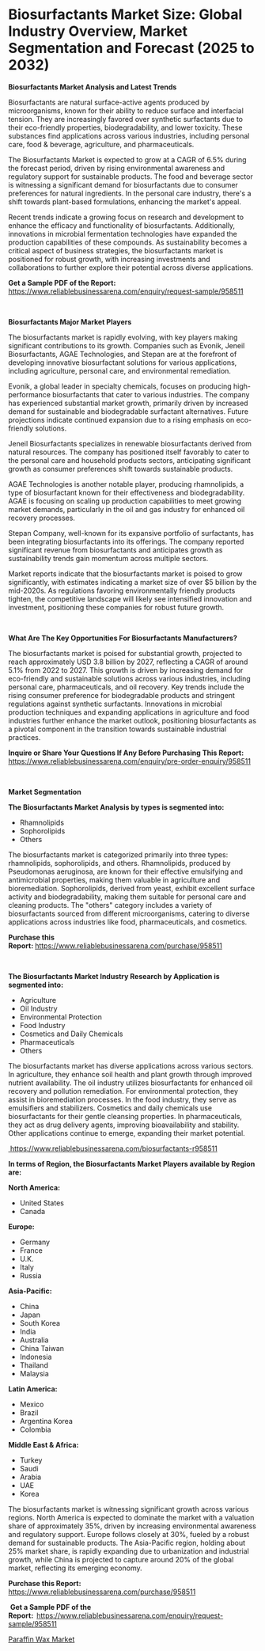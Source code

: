 <p><h1>Biosurfactants Market Size: Global Industry Overview, Market Segmentation and Forecast (2025 to 2032)</h1></p><p><strong>Biosurfactants Market Analysis and Latest Trends</strong></p>
<p><p>Biosurfactants are natural surface-active agents produced by microorganisms, known for their ability to reduce surface and interfacial tension. They are increasingly favored over synthetic surfactants due to their eco-friendly properties, biodegradability, and lower toxicity. These substances find applications across various industries, including personal care, food & beverage, agriculture, and pharmaceuticals.</p><p>The Biosurfactants Market is expected to grow at a CAGR of 6.5% during the forecast period, driven by rising environmental awareness and regulatory support for sustainable products. The food and beverage sector is witnessing a significant demand for biosurfactants due to consumer preferences for natural ingredients. In the personal care industry, there's a shift towards plant-based formulations, enhancing the market's appeal.</p><p>Recent trends indicate a growing focus on research and development to enhance the efficacy and functionality of biosurfactants. Additionally, innovations in microbial fermentation technologies have expanded the production capabilities of these compounds. As sustainability becomes a critical aspect of business strategies, the biosurfactants market is positioned for robust growth, with increasing investments and collaborations to further explore their potential across diverse applications.</p></p>
<p><strong>Get a Sample PDF of the Report:&nbsp;</strong> <a href="https://www.reliablebusinessarena.com/enquiry/request-sample/958511?utm_campaign=3173&utm_medium=2&utm_source=Github&utm_content=ia&utm_term=31032025&utm_id=biosurfactants">https://www.reliablebusinessarena.com/enquiry/request-sample/958511</a></p>
<p>&nbsp;</p>
<p><strong>Biosurfactants Major Market Players</strong></p>
<p><p>The biosurfactants market is rapidly evolving, with key players making significant contributions to its growth. Companies such as Evonik, Jeneil Biosurfactants, AGAE Technologies, and Stepan are at the forefront of developing innovative biosurfactant solutions for various applications, including agriculture, personal care, and environmental remediation.</p><p>Evonik, a global leader in specialty chemicals, focuses on producing high-performance biosurfactants that cater to various industries. The company has experienced substantial market growth, primarily driven by increased demand for sustainable and biodegradable surfactant alternatives. Future projections indicate continued expansion due to a rising emphasis on eco-friendly solutions.</p><p>Jeneil Biosurfactants specializes in renewable biosurfactants derived from natural resources. The company has positioned itself favorably to cater to the personal care and household products sectors, anticipating significant growth as consumer preferences shift towards sustainable products.</p><p>AGAE Technologies is another notable player, producing rhamnolipids, a type of biosurfactant known for their effectiveness and biodegradability. AGAE is focusing on scaling up production capabilities to meet growing market demands, particularly in the oil and gas industry for enhanced oil recovery processes.</p><p>Stepan Company, well-known for its expansive portfolio of surfactants, has been integrating biosurfactants into its offerings. The company reported significant revenue from biosurfactants and anticipates growth as sustainability trends gain momentum across multiple sectors.</p><p>Market reports indicate that the biosurfactants market is poised to grow significantly, with estimates indicating a market size of over $5 billion by the mid-2020s. As regulations favoring environmentally friendly products tighten, the competitive landscape will likely see intensified innovation and investment, positioning these companies for robust future growth.</p></p>
<p>&nbsp;</p>
<p><strong>What Are The Key Opportunities For Biosurfactants Manufacturers?</strong></p>
<p><p>The biosurfactants market is poised for substantial growth, projected to reach approximately USD 3.8 billion by 2027, reflecting a CAGR of around 5.1% from 2022 to 2027. This growth is driven by increasing demand for eco-friendly and sustainable solutions across various industries, including personal care, pharmaceuticals, and oil recovery. Key trends include the rising consumer preference for biodegradable products and stringent regulations against synthetic surfactants. Innovations in microbial production techniques and expanding applications in agriculture and food industries further enhance the market outlook, positioning biosurfactants as a pivotal component in the transition towards sustainable industrial practices.</p></p>
<p><strong>Inquire or Share Your Questions If Any Before Purchasing This Report:</strong> <a href="https://www.reliablebusinessarena.com/enquiry/pre-order-enquiry/958511?utm_campaign=3173&utm_medium=2&utm_source=Github&utm_content=ia&utm_term=31032025&utm_id=biosurfactants">https://www.reliablebusinessarena.com/enquiry/pre-order-enquiry/958511</a></p>
<p>&nbsp;</p>
<p><strong>Market Segmentation</strong></p>
<p><strong>The Biosurfactants Market Analysis by types is segmented into:</strong></p>
<p><ul><li>Rhamnolipids</li><li>Sophorolipids</li><li>Others</li></ul></p>
<p><p>The biosurfactants market is categorized primarily into three types: rhamnolipids, sophorolipids, and others. Rhamnolipids, produced by Pseudomonas aeruginosa, are known for their effective emulsifying and antimicrobial properties, making them valuable in agriculture and bioremediation. Sophorolipids, derived from yeast, exhibit excellent surface activity and biodegradability, making them suitable for personal care and cleaning products. The "others" category includes a variety of biosurfactants sourced from different microorganisms, catering to diverse applications across industries like food, pharmaceuticals, and cosmetics.</p></p>
<p><strong>Purchase this Report:&nbsp;</strong><a href="https://www.reliablebusinessarena.com/purchase/958511?utm_campaign=3173&utm_medium=2&utm_source=Github&utm_content=ia&utm_term=31032025&utm_id=biosurfactants">https://www.reliablebusinessarena.com/purchase/958511</a></p>
<p>&nbsp;</p>
<p><strong>The Biosurfactants Market Industry Research by Application is segmented into:</strong></p>
<p><ul><li>Agriculture</li><li>Oil Industry</li><li>Environmental Protection</li><li>Food Industry</li><li>Cosmetics and Daily Chemicals</li><li>Pharmaceuticals</li><li>Others</li></ul></p>
<p><p>The biosurfactants market has diverse applications across various sectors. In agriculture, they enhance soil health and plant growth through improved nutrient availability. The oil industry utilizes biosurfactants for enhanced oil recovery and pollution remediation. For environmental protection, they assist in bioremediation processes. In the food industry, they serve as emulsifiers and stabilizers. Cosmetics and daily chemicals use biosurfactants for their gentle cleansing properties. In pharmaceuticals, they act as drug delivery agents, improving bioavailability and stability. Other applications continue to emerge, expanding their market potential.</p></p>
<p><a href="https://www.reliablebusinessarena.com/biosurfactants-r958511?utm_campaign=3173&utm_medium=2&utm_source=Github&utm_content=ia&utm_term=31032025&utm_id=biosurfactants">&nbsp;https://www.reliablebusinessarena.com/biosurfactants-r958511</a></p>
<p><strong>In terms of Region, the Biosurfactants Market Players available by Region are:</strong></p>
<p>
    <p> <strong> North America: </strong>
        <ul>
            <li>United States</li>
            <li>Canada</li>
        </ul>
        </p> 
    <p> <strong> Europe: </strong>
        <ul>
            <li>Germany</li>
            <li>France</li>
            <li>U.K.</li>
            <li>Italy</li>
            <li>Russia</li>
        </ul>
        </p> 
    <p> <strong> Asia-Pacific: </strong>
        <ul>
            <li>China</li>
            <li>Japan</li>
            <li>South Korea</li>
            <li>India</li>
            <li>Australia</li>
            <li>China Taiwan</li>
            <li>Indonesia</li>
            <li>Thailand</li>
            <li>Malaysia</li>
        </ul>
        </p> 
    <p> <strong> Latin America: </strong>
        <ul>
            <li>Mexico</li>
            <li>Brazil</li>
            <li>Argentina Korea</li>
            <li>Colombia</li>
        </ul>
        </p> 
    <p> <strong> Middle East & Africa: </strong>
        <ul>
            <li>Turkey</li>
            <li>Saudi</li>
            <li>Arabia</li>
            <li>UAE</li>
            <li>Korea</li>
        </ul>
    </p>
    </p>
<p><p>The biosurfactants market is witnessing significant growth across various regions. North America is expected to dominate the market with a valuation share of approximately 35%, driven by increasing environmental awareness and regulatory support. Europe follows closely at 30%, fueled by a robust demand for sustainable products. The Asia-Pacific region, holding about 25% market share, is rapidly expanding due to urbanization and industrial growth, while China is projected to capture around 20% of the global market, reflecting its emerging economy.</p></p>
<p><strong>Purchase this Report: </strong><a href="https://www.reliablebusinessarena.com/purchase/958511?utm_campaign=3173&utm_medium=2&utm_source=Github&utm_content=ia&utm_term=31032025&utm_id=biosurfactants">https://www.reliablebusinessarena.com/purchase/958511</a></p>
<p>&nbsp;<strong>Get a Sample PDF of the Report:&nbsp;&nbsp;</strong><a href="https://www.reliablebusinessarena.com/enquiry/request-sample/958511?utm_campaign=3173&utm_medium=2&utm_source=Github&utm_content=ia&utm_term=31032025&utm_id=biosurfactants">https://www.reliablebusinessarena.com/enquiry/request-sample/958511</a></p>
<p><strong></strong></p>
<p><p><a href="https://github.com/bulkagumanvv/Market-Research-Report-List-1/blob/main/paraffin-wax-market.md?utm_campaign=3173&utm_medium=2&utm_source=Github&utm_content=ia&utm_term=31032025&utm_id=biosurfactants">Paraffin Wax Market</a></p></p>